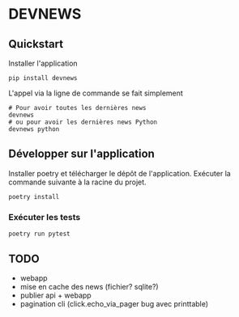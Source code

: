 # DEVNEWS



## Quickstart

Installer l'application

	pip install devnews

L'appel via la ligne de commande se fait simplement

	# Pour avoir toutes les dernières news
	devnews
	# ou pour avoir les dernières news Python
	devnews python



## Développer sur l'application

Installer poetry et télécharger le dépôt de l'application. Exécuter la commande suivante à la racine du projet.

	poetry install

### Exécuter les tests

	poetry run pytest



## TODO

- webapp
- mise en cache des news (fichier? sqlite?)
- publier api + webapp
- pagination cli (click.echo_via_pager bug avec printtable)
